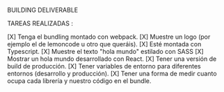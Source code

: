 BUILDING DELIVERABLE

TAREAS REALIZADAS :

[X] Tenga el bundling montado con webpack.
[X] Muestre un logo (por ejemplo el de lemoncode u otro que queráis).
[X] Esté montada con Typescript.
[X] Muestre el texto "hola mundo" estilado con SASS
[X] Mostrar un hola mundo desarrollado con React.
[X] Tener una versión de build de producción.
[X] Tener variables de entorno para diferentes entornos (desarrollo y producción).
[X] Tener una forma de medir cuanto ocupa cada librería y nuestro código en el bundle.